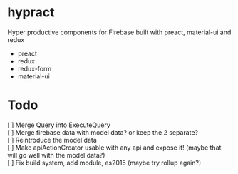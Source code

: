 # hypract

Hyper productive components for Firebase built with preact, material-ui and redux

 - preact
 - redux
 - redux-form
 - material-ui


# Todo

[ ] Merge Query into ExecuteQuery  
[ ] Merge firebase data with model data? or keep the 2 separate?  
[ ] Reintroduce the model data  
[ ] Make apiActionCreator usable with any api and expose it! (maybe that will go well with the model data?)  
[ ] Fix build system, add module, es2015 (maybe try rollup again?)

